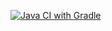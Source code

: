 [![Java CI with Gradle](https://github.com/Dexx149/AutoTestHW4/actions/workflows/gradle.yml/badge.svg)](https://github.com/Dexx149/AutoTestHW4/actions/workflows/gradle.yml)
